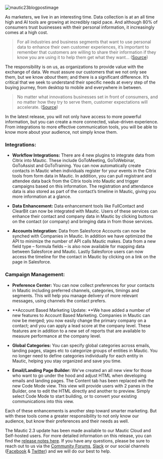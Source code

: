 ![mautic23blogpostimage](https://www.mautic.org/wp-content/uploads/2016/11/Mautic23BlogPostImage-1024x469.jpg)


As marketers, we live in an interesting time. Data collection is at an all time high and AI tools are growing at incredibly rapid pace.  And although 80% of consumers trust businesses with their personal information, it increasingly comes at a high cost. 


> For all industries and business segments that want to use personal data to enhance their own customer experiences, it’s important to remember that customers are willing to share their information if they know you are using it to help them get what they want... ([Source](http://www.forbes.com/sites/steveolenski/2016/04/18/for-consumers-data-is-a-matter-of-trust/#25ad698d8047))


The responsibility is on us, as organizations to provide value with the exchange of data. We must assure our customers that we not only see them, but we know *about* them; and there is a significant difference. It’s critical that we seek to understand their specific needs  at every step of the buying journey, from desktop to mobile and everywhere in between.


> No matter what innovations businesses set in front of consumers, and no matter how they try to serve them, customer expectations will accelerate. ([Source](http://www.forbes.com/sites/marymeehan/2015/08/12/customer-expectation-trends-they-want-it-all-so-get-out-of-the-way/#573b68204a9f))


In the latest release, you will not only have access to more powerful information, but you can create a more connected, value-driven experience.  From integrations to more effective communication tools, you will be able to know more about your audience, not simply know them.


### Integrations:
 


- **Workflow Integrations:** There are 4 new plugins to integrate data from Citrix into Mautic. These include GoToMeeting, GoToWebinar, GoToAssist and GoToTraining. You can now automatically create contacts in Mautic when individuals register for your events in the Citrix tools from form data in Mautic. In addition, you can pull registrant and attendee data back from the Citrix tools into Mautic and trigger campaigns based on this information. The registration and attendance data is also stored as part of the contact’s timeline in Mautic, giving you more information at a glance.

- **Data Enhancement:** Data enhancement tools like FullContact and ClearBit can now be integrated with Mautic. Users of these services can enhance their contact and company data in Mautic by clicking buttons on the contact (or company) and bringing data in from those services. 

- **Accounts Integration:** Data from Salesforce Accounts can now be synched with Companies in Mautic. In addition we have optimized the API to minimize the number of API calls Mautic makes. Data from a new field type – formula fields – is also now available for mapping data between Salesforce and Mautic. Lastly Salesforce users can now access the timeline for the contact in Mautic by clicking on a link on the page in Salesforce. 



### Campaign Management:



- **Preference Center:** You can now collect preferences for your contacts in Mautic including  preferred channels, categories, timings and segments. This will help you manage delivery of more relevant messages, using channels the contact prefers. 

- **Account Based Marketing Update: **We have added a number of new features to Account Based Marketing. Companies in Mautic can now be merged; you now easily change the primary company on a contact; and you can apply a lead score at the company level. These features are in addition to a new set of reports that are available to measure performance at the company level.

- **Global Categories:** You can specify global categories across emails, landing pages, stages etc to categorize groups of entities in Mautic. You no longer need to define categories individually for each entity in Mautic, helping you stay organized and save you time.

- **Email/Landing Page Builder:** We've created an all new view for those who want to go under the hood and adjust HTML when developing emails and landing pages. The Content tab has been replaced with the new Code Mode view. This view will provide users with 2 panes in the Builder, one to edit the HTML directly and another to preview. Simply select Code Mode to start building, or to convert your existing communications into this view.



Each of these enhancements is another step toward smarter marketing. But with these tools come a greater responsibility to not only know our audience, but know their preferences and their needs as well. 

The Mautic 2.3 update has been made available to our Mautic Cloud and Self-hosted users. For more detailed information on this release, you can find the [release notes here](https://github.com/mautic/mautic/releases/2.3.0). If you have any questions, please be sure to reach out to us via the [Community Forums](https://www.mautic.org/community), [Slack](https://www.mautic.org/slack/) or our social channels ([Facebook](https://www.facebook.com/trymautic) & [Twitter](https://twitter.com/mautic)) and we will do our best to help.